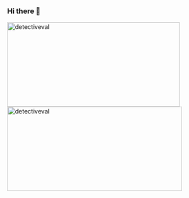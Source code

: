 ### Hi there 👋

<!--
**DetectiveVal/DetectiveVal** is a ✨ _special_ ✨ repository because its `README.md` (this file) appears on your GitHub profile.

Here are some ideas to get you started:

- 🔭 I’m currently working on ...
- 🌱 I’m currently learning ...
- 👯 I’m looking to collaborate on ...
- 🤔 I’m looking for help with ...
- 💬 Ask me about ...
- 📫 How to reach me: ...
- 😄 Pronouns: ...
- ⚡ Fun fact: ...
-->
<p><img align="left" height = 194.8 width = 400 src="https://github-readme-stats.vercel.app/api/top-langs?username=DetectiveVal&layout=compact&show_icons=true&theme=midnight-purple&border_color=A409F7"  alt="detectiveval"  /> <img align="center" height = 194.8 width = 405  src="https://github-readme-stats.vercel.app/api?username=DetectiveVal&show_icons=true&theme=midnight-purple&border_color=A409F7" alt="detectiveval" /></p>

<p></p>

